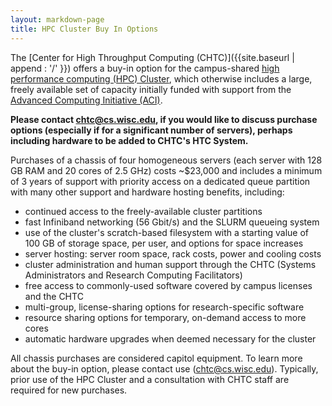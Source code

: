 ```yaml
---
layout: markdown-page
title: HPC Cluster Buy In Options 
---
```


The [Center for High Throughput Computing (CHTC)]({{site.baseurl | append : '/' }}) offers a buy-in
option for the campus-shared [high performance computing (HPC)
Cluster](HPC-overview), which otherwise includes a large, freely available
set of capacity initially funded with support from the [Advanced Computing
Initiative (ACI)](http://aci.wisc.edu/).

**Please contact <chtc@cs.wisc.edu>, if you would like to discuss
purchase options (especially if for a significant number of servers),
perhaps including hardware to be added to CHTC\'s HTC System.**

Purchases of a chassis of four homogeneous servers (each server with 128
GB RAM and 20 cores of 2.5 GHz) costs \~\$23,000 and includes a minimum
of 3 years of support with priority access on a dedicated queue
partition with many other support and hardware hosting benefits,
including:

-   continued access to the freely-available cluster partitions
-   fast Infiniband networking (56 Gbit/s) and the SLURM queueing system
-   use of the cluster\'s scratch-based filesystem with a starting
    value of 100 GB of storage space, per user, and options for space
    increases
-   server hosting: server room space, rack costs, power and cooling
    costs
-   cluster administration and human support through the CHTC (Systems
    Administrators and Research Computing Facilitators)
-   free access to commonly-used software covered by campus licenses and
    the CHTC
-   multi-group, license-sharing options for research-specific software
-   resource sharing options for temporary, on-demand access to more
    cores
-   automatic hardware upgrades when deemed necessary for the cluster

All chassis purchases are considered capitol equipment. To learn more
about the buy-in option, please contact use (chtc@cs.wisc.edu). Typically, prior use of the HPC
Cluster and a consultation with CHTC staff are required for new purchases.
